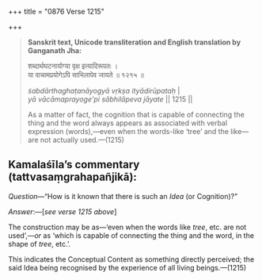 +++
title = "0876 Verse 1215"

+++
> **Sanskrit text, Unicode transliteration and English translation by Ganganath Jha:** 
>
> शब्दार्थघटनायोग्या वृक्ष इत्यादिरूपतः ।  
> या वाचामप्रयोगेऽपि साभिलापेव जायते ॥ १२१५ ॥ 
>
> *śabdārthaghaṭanāyogyā vṛkṣa ityādirūpataḥ* \|  
> *yā vācāmaprayoge'pi sābhilāpeva jāyate* \|\| 1215 \|\| 
>
> As a matter of fact, the cognition that is capable of connecting the thing and the word always appears as associated with verbal expression (words),—even when the words-like ‘tree’ and the like—are not actually used.—(1215)



## Kamalaśīla’s commentary (tattvasaṃgrahapañjikā):

*Question*—“How is it known that there is such an *Idea* (or Cognition)?”

*Answer*:—[*see verse 1215 above*]

The construction may be as—‘even when the words like *tree*, etc. are not used’,—*or* as ‘which is capable of connecting the thing and the word, in the shape of *tree*, etc.’.

This indicates the Conceptual Content as something directly perceived; the said Idea being recognised by the experience of all living beings.—(1215)


